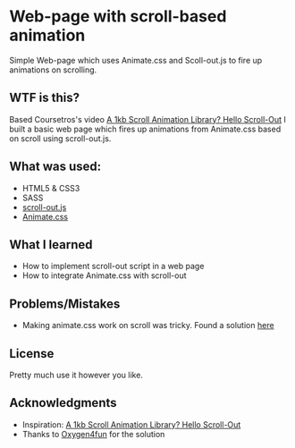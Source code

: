 # Web-page with scroll-based animation

Simple Web-page which uses Animate.css and Scoll-out.js to fire up animations on scrolling.

## WTF is this?

Based Coursetros's video [A 1kb Scroll Animation Library? Hello Scroll-Out](https://www.youtube.com/watch?v=m-MpXGFKomE&t=621s) 
I built a basic web page which fires up animations from Animate.css based on scroll using scroll-out.js.

## What was used:
* HTML5 & CSS3
* SASS
* [scroll-out.js](https://scroll-out.github.io/)
* [Animate.css](https://daneden.github.io/animate.css/)

## What I learned
* How to implement scroll-out script in a web page
* How to integrate Animate.css with scroll-out

## Problems/Mistakes
* Making animate.css work on scroll was tricky. Found a solution [here](https://oxygen4fun.supadezign.com/tutorials/scroll-animations-with-scrollout/) 

## License

Pretty much use it however you like.

## Acknowledgments

* Inspiration: [A 1kb Scroll Animation Library? Hello Scroll-Out](https://www.youtube.com/watch?v=m-MpXGFKomE&t=621s)
* Thanks to [Oxygen4fun](https://oxygen4fun.supadezign.com/tutorials/scroll-animations-with-scrollout/) for the solution
